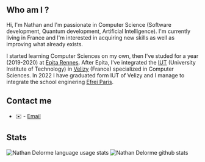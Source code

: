 ## Who am I ?

Hi,
I'm Nathan and I'm passionate in Computer Science (Software development, Quantum development, Artificial Intelligence). I'm currently living in France and I'm interested in acquiring new skills as well as improving what already exists.

I started learning Computer Sciences on my own, then I've studed for a year (2019-2020) at [Epita Rennes](https://www.epita.fr/). After Epita, I've integrated the [IUT](https://www.uvsq.fr/dut-informatique-info) (University Institute of Technology) in [Velizy](https://www.google.com/maps/place/78140+V%C3%A9lizy-Villacoublay/data=!4m2!3m1!1s0x47e67be48118a7f9:0x40b82c3688c3650?sa=X&ved=2ahUKEwjaw_Cv67vvAhVIxoUKHcmsDIcQ8gEwJXoECDwQAQ) (France) specialized in Computer Sciences. In 2022 I have graduated form IUT of Velizy and I manage to integrate the school enginering [Efrei Paris](https://www.efrei.fr).

## Contact me

* ✉️ - [Email](mailto:nathandelorme.pro@gmail.com)

## Stats

<img align="center" src="https://github-readme-stats.vercel.app/api/top-langs/?username=NathanDelorme&theme=auto" alt="Nathan Delorme language usage stats" />

<img align="center" src="https://github-readme-stats.vercel.app/api?username=NathanDelorme&show_icons=true&theme=default&line_height=27" alt="Nathan Delorme github stats" />
